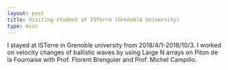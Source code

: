 ```yaml
---
layout: post
title: Visiting student at ISTerre (Grenoble University)
type: misc
---
```


I stayed at ISTerre in Grenoble university from 2018/4/1-2018/10/3. I worked on velocity changes of ballistic waves by using Large N arrays on Piton de la Fournaise with Prof. Florent Brenguier and Prof. Michel Campillo.

